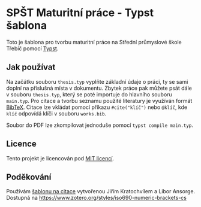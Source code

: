 # SPŠT Maturitní práce - Typst šablona

Toto je šablona pro tvorbu maturitní práce na Střední průmyslové škole Třebíč pomocí [Typst](https://typst.app/).

## Jak používat

Na začátku souboru `thesis.typ` vyplňte základní údaje o práci, ty se sami doplní na příslušná místa v dokumentu.
Zbytek práce pak můžete psát dále v souboru `thesis.typ`, který se poté importuje do hlavního souboru `main.typ`.
Pro citace a tvorbu seznamu použité literatury je využíván formát [BibTeX](https://en.wikipedia.org/wiki/BibTeX). Citace lze vkládat pomocí příkazu `#cite("klíč")` nebo `@klíč`, kde `klíč` odpovídá klíči v souboru `works.bib`.  

Soubor do PDF lze zkompilovat jednoduše pomocí `typst compile main.typ`.

## Licence

Tento projekt je licencován pod [MIT licencí](LICENSE).

## Poděkování

Používám [šablonu na citace](./iso690-numeric-brackets-cs.csl) vytvořenou Jiřím Kratochvílem a Libor Ansorge. Dostupná na https://www.zotero.org/styles/iso690-numeric-brackets-cs